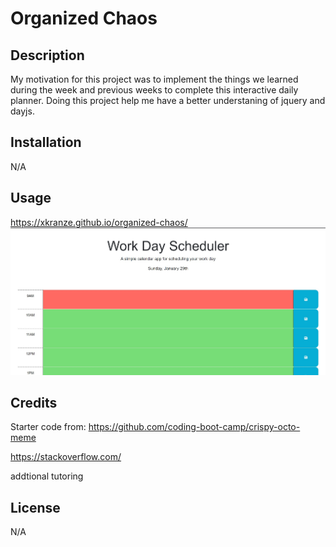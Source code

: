 # Organized Chaos
## Description

My motivation for this project was to implement the things we learned during the week and previous weeks to complete this interactive daily planner.  Doing this project help me have a better understaning of jquery and dayjs.

## Installation

N/A

## Usage
https://xkranze.github.io/organized-chaos/
 ![alt tag](./Assets/plannerimg.jpg)


## Credits
Starter code from: https://github.com/coding-boot-camp/crispy-octo-meme

https://stackoverflow.com/ 

addtional tutoring
## License
N/A

